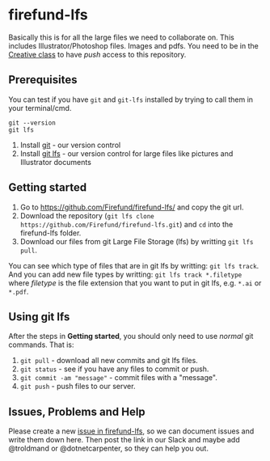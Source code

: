 # firefund-lfs

Basically this is for all the large files we need to collaborate on. This includes Illustrator/Photoshop files. Images and pdfs.
You need to be in the [Creative class](https://github.com/orgs/Firefund/teams/creative-class) to have _push_ access to this 
repository.

## Prerequisites

You can test if you have `git` and `git-lfs` installed by trying to call them in your terminal/cmd.
```
git --version
git lfs
```

1. Install [git](https://git-scm.com/downloads) - our version control
1. Install [git lfs](https://git-lfs.github.com/) - our version control for large files like pictures and Illustrator documents


## Getting started

1. Go to https://github.com/Firefund/firefund-lfs/ and copy the git url.
1. Download the repository (`git lfs clone https://github.com/Firefund/firefund-lfs.git`) and `cd` into the firefund-lfs folder.
1. Download our files from git Large File Storage (lfs) by writting `git lfs pull`.

You can see which type of files that are in git lfs by writting: `git lfs track`.
And you can add new file types by writting: `git lfs track *.filetype` where _filetype_ is the file extension that you want to
put in git lfs, e.g. `*.ai` or `*.pdf`.


## Using git lfs

After the steps in **Getting started**, you should only need to use _normal_ git commands. That is:

1. `git pull` - download all new commits and git lfs files.
1. `git status` - see if you have any files to commit or push.
1. `git commit -am "message"` - commit files with a "message".
1. `git push` - push files to our server.


## Issues, Problems and Help

Please create a new [issue in firefund-lfs](https://github.com/firefund/firefund-lfs/issues), so we can document issues and
write them down here. Then post the link in our Slack and maybe add @troldmand or @dotnetcarpenter, so they can help you out.
